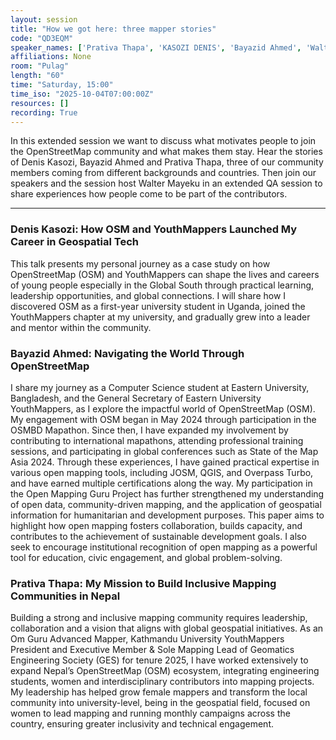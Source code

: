 ```yaml
---
layout: session
title: "How we got here: three mapper stories"
code: "QD3EQM"
speaker_names: ['Prativa Thapa', 'KASOZI DENIS', 'Bayazid Ahmed', 'Walter Mayeku']
affiliations: None
room: "Pulag"
length: "60"
time: "Saturday, 15:00"
time_iso: "2025-10-04T07:00:00Z"
resources: []
recording: True
---
```


In this extended session we want to discuss what motivates people to join the OpenStreetMap community and what makes them stay. Hear the stories of  Denis Kasozi, Bayazid Ahmed and Prativa Thapa, three of our community members coming from different backgrounds and countries. Then join our speakers and the session host Walter Mayeku in an extended QA session to share experiences how people come to be part of the contributors.

<hr>

### Denis Kasozi: How OSM and YouthMappers Launched My Career in Geospatial Tech

This talk presents my personal journey as a case study on how OpenStreetMap (OSM) and YouthMappers can shape the lives and careers of young people especially in the Global South through practical learning, leadership opportunities, and global connections. I will share how I discovered OSM as a first-year university student in Uganda, joined the YouthMappers chapter at my university, and gradually grew into a leader and mentor within the community.

### Bayazid Ahmed: Navigating the World Through OpenStreetMap

I share my journey as a Computer Science student at Eastern University, Bangladesh, and the General Secretary of Eastern University YouthMappers, as I explore the impactful world of OpenStreetMap (OSM). My engagement with OSM began in May 2024 through participation in the OSMBD Mapathon. Since then, I have expanded my involvement by contributing to international mapathons, attending professional training sessions, and participating in global conferences such as State of the Map Asia 2024. Through these experiences, I have gained practical expertise in various open mapping tools, including JOSM, QGIS, and Overpass Turbo, and have earned multiple certifications along the way. My participation in the Open Mapping Guru Project has further strengthened my understanding of open data, community-driven mapping, and the application of geospatial information for humanitarian and development purposes. This paper aims to highlight how open mapping fosters collaboration, builds capacity, and contributes to the achievement of sustainable development goals. I also seek to encourage institutional recognition of open mapping as a powerful tool for education, civic engagement, and global problem-solving.

### Prativa Thapa: My Mission to Build Inclusive Mapping Communities in Nepal

Building a strong and inclusive mapping community requires leadership, collaboration and a vision that aligns with global geospatial initiatives. As an Om Guru Advanced Mapper, Kathmandu University YouthMappers President and Executive Member &amp; Sole Mapping Lead of Geomatics Engineering Society (GES) for tenure 2025, I have worked extensively to expand Nepal’s OpenStreetMap (OSM) ecosystem, integrating engineering students, women and interdisciplinary contributors into mapping projects. My leadership has helped grow female mappers and transform the local community into university-level, being in the geospatial field, focused on women to lead mapping and running monthly campaigns across the country, ensuring greater inclusivity and technical engagement.

